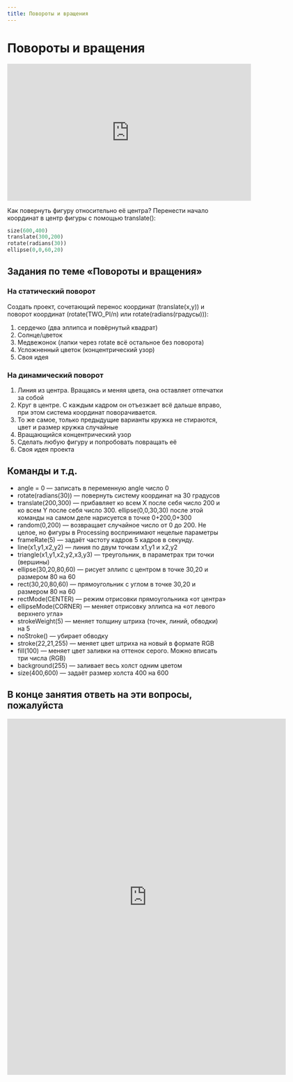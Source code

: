 ```yaml
---
title: Повороты и вращения
---
```

# Повороты и вращения

<iframe width="560" height="315" src="https://www.youtube.com/embed/8Tw08RyFMsY" frameborder="0" allow="accelerometer; autoplay; clipboard-write; encrypted-media; gyroscope; picture-in-picture" allowfullscreen></iframe>

Как повернуть фигуру относительно её центра? Перенести начало координат в центр фигуры с помощью translate():

```python
size(600,400)
translate(300,200)
rotate(radians(30))
ellipse(0,0,60,20)
```

## Задания по теме «Повороты и вращения»

### На статический поворот

Создать проект, сочетающий перенос координат (translate(x,y)) и поворот координат (rotate(TWO_PI/n) или rotate(radians(градусы))):
1. сердечко (два эллипса и повёрнутый квадрат)
2. Солнце/цветок
3. Медвежонок (лапки через rotate всё остальное без поворота)
4. Усложненный цветок (концентрический узор)
5. Своя идея


### На динамический поворот

1. Линия из центра. Вращаясь и меняя цвета, она оставляет отпечатки за собой
2. Круг в центре. С каждым кадром он отъезжает всё дальше вправо, при этом система координат поворачивается.
3. То же самое, только предыдущие варианты кружка не стираются, цвет и размер кружка случайные
4. Вращающийся концентрический узор
5. Сделать любую фигуру и попробовать повращать её
6. Своя идея проекта

## Команды и т.д.  
- angle = 0 — записать в переменную angle число 0
- rotate(radians(30)) — повернуть систему координат на 30 градусов
- translate(200,300) — прибавляет ко всем X после себя число 200 и ко всем Y после себя число 300. ellipse(0,0,30,30) после этой команды на самом деле нарисуется в точке 0+200,0+300
- random(0,200) — возвращает случайное число от 0 до 200. Не целое, но фигуры в Processing воспринимают нецелые параметры
- frameRate(5) — задаёт частоту кадров 5 кадров в секунду.
- line(x1,y1,x2,y2) — линия по двум точкам x1,y1 и x2,y2
- triangle(x1,y1,x2,y2,x3,y3) — треугольник, в параметрах три точки (вершины)
- ellipse(30,20,80,60) — рисует эллипс с центром в точке 30,20 и размером 80 на 60
- rect(30,20,80,60) — прямоугольник с углом в точке 30,20 и размером 80 на 60
- rectMode(CENTER) — режим отрисовки прямоугольника «от центра»
- ellipseMode(CORNER) — меняет отрисовку эллипса на «от левого верхнего угла»
- strokeWeight(5) — меняет толщину штриха (точек, линий, обводки) на 5
- noStroke() — убирает обводку
- stroke(22,21,255) — меняет цвет штриха на новый в формате RGB
- fill(100) — меняет цвет заливки на оттенок серого. Можно вписать три числа (RGB)
- background(255) — заливает весь холст одним цветом
- size(400,600) — задаёт размер холста 400 на 600

## В конце занятия ответь на эти вопросы, пожалуйста
<iframe src="https://docs.google.com/forms/d/e/1FAIpQLSctfl2kK9-gGcE97QpkNqQPHpaPUseV4SG5BfPy2DXrh6r4Ag/viewform?embedded=true" width="640" height="819" frameborder="0" marginheight="0" marginwidth="0">Загрузка…</iframe>


